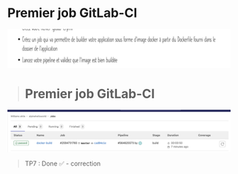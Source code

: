 # Premier job GitLab-CI

![alt text](https://github.com/MrAhile/BootCamp-DevOps-eazytraining/blob/main/GitLab-CI/lab-1/TP1.png)


> # Premier job GitLab-CI


![alt text](https://github.com/MrAhile/BootCamp-DevOps-eazytraining/blob/main/GitLab-CI/lab-1/c1.png)

> TP7 : Done ✅ - correction